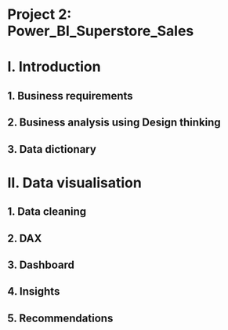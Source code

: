 # Project 2: Power_BI_Superstore_Sales
# I. Introduction
## 1. Business requirements
## 2. Business analysis using Design thinking 
## 3. Data dictionary
# II. Data visualisation
## 1. Data cleaning
## 2. DAX
## 3. Dashboard
## 4. Insights
## 5. Recommendations
